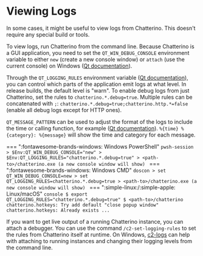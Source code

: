 # Viewing Logs

In some cases, it might be useful to view logs from Chatterino.
This doesn't require any special build or tools.

To view logs, run Chatterino from the command line.
Because Chatterino is a GUI application, you need to set the `QT_WIN_DEBUG_CONSOLE` environment variable to either `new` (create a new console window) or `attach` (use the current console) on Windows ([Qt documentation][qt-env-vars]).

Through the `QT_LOGGING_RULES` environment variable ([Qt documentation][qt-logging-rules]), you can control which parts of the application emit logs at what level.
In release builds, the default level is "warn". To enable debug logs from just Chatterino, set the rules to `chatterino.*.debug=true`.
Multiple rules can be concatenated with `;`: `chatterino.*.debug=true;chatterino.http.*=false` (enable all debug logs except for HTTP ones).

`QT_MESSAGE_PATTERN` can be used to adjust the format of the logs to include the time or calling function, for example ([Qt documentation][qt-message-pattern]). `%{time} %{category}: %{message}` will show the time and category for each message.

<!-- prettier-ignore-start -->
=== ":fontawesome-brands-windows: Windows PowerShell"
    ```pwsh-session
    > $Env:QT_WIN_DEBUG_CONSOLE="new"
    > $Env:QT_LOGGING_RULES="chatterino.*.debug=true"
    > <path-to>/chatterino.exe
    (a new console window will show)
    ```
=== ":fontawesome-brands-windows: Windows CMD"
    ```doscon
    > set QT_WIN_DEBUG_CONSOLE=new
    > set QT_LOGGING_RULES=chatterino.*.debug=true
    > <path-to>/chatterino.exe
    (a new console window will show)
    ```
=== ":simple-linux:/:simple-apple: Linux/macOS"
    ```console
    $ export QT_LOGGING_RULES="chatterino.*.debug=true"
    $ <path-to>/chatterino
    chatterino.hotkeys: Try add default "close popup window"
    chatterino.hotkeys: Already exists
    ...
    ```
<!-- prettier-ignore-end -->

If you want to get live output of a running Chatterino instance, you can attach a debugger.
You can use the command `/c2-set-logging-rules` to set the rules from Chatterino itself at runtime.
On Windows, [c2-logs] can help with attaching to running instances and changing their logging levels from the command line.

[qt-env-vars]: https://doc.qt.io/qt-6/debug.html#environment-variables-recognized-by-qt
[qt-logging-rules]: https://doc.qt.io/qt-6/qloggingcategory.html#configuring-categories
[qt-message-pattern]: https://doc.qt.io/qt-6/qtlogging.html#qSetMessagePattern
[c2-logs]: https://github.com/nerixyz/c2-logs
